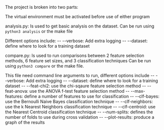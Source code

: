 The project is broken into two parts:

The virtual environment must be activated before use of either program

analysis.py:
Is used to get basic analysis on the dataset.
Can be run using `python3 analysis` or the make file

Different options include:
-- --verbose: Add extra logging
-- --dataset: define where to look for a training dataset

compare.py:
Is used to run comparisons between 2 feature selection methods, 6 feature set sizes, and 3 classification techniques
Can be run using `python3 compare` or the make file.

This file need command line arguments to run, different options include
-- --verbose: Add extra logging
-- --dataset: define where to look for a training dataset
-- --feat-chi2: use the chi-sqaure feature selection method
-- --feat-anova: use the ANOVA f-test feature selection method
-- --max-features: define a number of features to use for classification
-- --clf-bayes: use the Bernoulli Naive Bayes classification technique
-- --clf-neighbors: use the k Nearest Neighbors classification technique
-- --clf-centroid: use the Nearest Centroid classification technique
-- --num-splits: defines the number of folds to use during cross validation
-- --plot-results: produce a graph of the results
